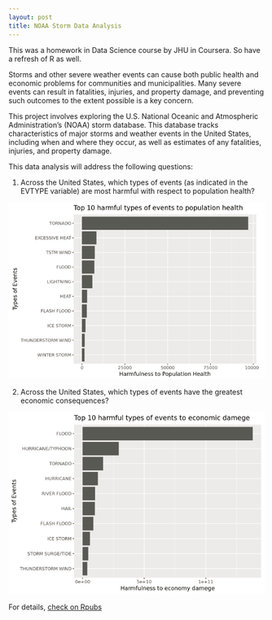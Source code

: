 ```yaml
---
layout: post
title: NOAA Storm Data Analysis
---
```


This was a homework in Data Science course by JHU in Coursera. So have a refresh of R as well.

Storms and other severe weather events can cause both public health and economic problems for communities and municipalities. 
Many severe events can result in fatalities, injuries, and property damage, and preventing such outcomes to the extent possible is a 
key concern.  

This project involves exploring the U.S. National Oceanic and Atmospheric Administration’s (NOAA) storm database. This database tracks 
characteristics of major storms and weather events in the United States, including when and where they occur, as well as estimates of 
any fatalities, injuries, and property damage.  

This data analysis will address the following questions:

1. Across the United States, which types of events (as indicated in the EVTYPE variable) are most harmful with respect to population health?  

![top10harm-health](/images/ds-r-jhu/top10harm-health.png)  

2. Across the United States, which types of events have the greatest economic consequences?  

![top10harm-eco](/images/ds-r-jhu/top10harm-eco.png)   



For details, [check on Rpubs](http://rpubs.com/fengliplatform/254905)
